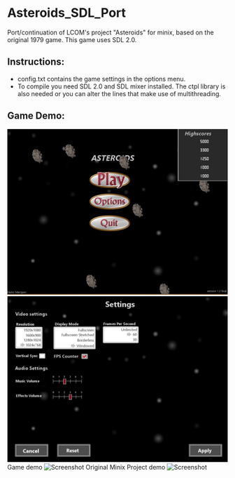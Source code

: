 # Asteroids_SDL_Port
Port/continuation of LCOM's project "Asteroids" for minix, based on the original 1979 game. This game uses SDL 2.0.

## Instructions:
* config.txt contains the game settings in the options menu.
* To compile you need SDL 2.0 and SDL mixer installed. The ctpl library is also needed or you can alter the lines that make use of multithreading.

## Game Demo:
![Screenshot](demo/newmenu.jpg)
![Screenshot](demo/optionsmenu.jpg)
Game demo
![Screenshot](demo/newdemo.gif)
Original Minix Project demo
![Screenshot](demo/demo.gif)
